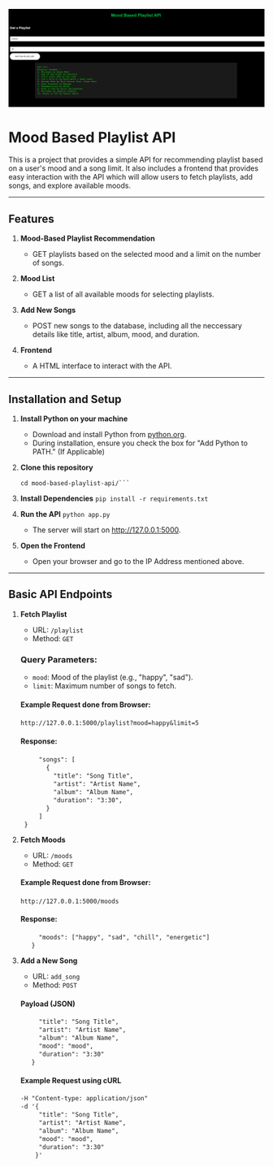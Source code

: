 ![Local Image](./assets/demo.png)

# Mood Based Playlist API

This is a project that provides a simple API for recommending playlist based on a user's mood and a song limit. It also includes a frontend that provides easy interaction with the API which will allow users to fetch playlists, add songs, and explore available moods.

---

## Features

1. **Mood-Based Playlist Recommendation**

   - GET playlists based on the selected mood and a limit on the number of songs.

2. **Mood List**

   - GET a list of all available moods for selecting playlists.

3. **Add New Songs**

   - POST new songs to the database, including all the neccessary details like title, artist, album, mood, and duration.

4. **Frontend**
   - A HTML interface to interact with the API.

---

## Installation and Setup

1. **Install Python on your machine**

   - Download and install Python from [python.org](https://www.python.org/).
   - During installation, ensure you check the box for "Add Python to PATH." (If Applicable)

2. **Clone this repository**

   ````git clone https://github.com/aaryavbehl/mood-based-playlist-api.git
   cd mood-based-playlist-api/```

   ````

3. **Install Dependencies**
   `pip install -r requirements.txt`

4. **Run the API**
   `python app.py`

   - The server will start on http://127.0.0.1:5000.

5. **Open the Frontend**
   - Open your browser and go to the IP Address mentioned above.

---

## Basic API Endpoints

1. **Fetch Playlist**

   - URL: `/playlist`
   - Method: `GET`

   ### Query Parameters:

   - `mood`: Mood of the playlist (e.g., "happy", "sad").
   - `limit`: Maximum number of songs to fetch.

   #### Example Request done from Browser:

   `http://127.0.0.1:5000/playlist?mood=happy&limit=5`

   #### Response:

   ```{
        "songs": [
          {
            "title": "Song Title",
            "artist": "Artist Name",
            "album": "Album Name",
            "duration": "3:30",
          }
        ]
    }
   ```

2. **Fetch Moods**

   - URL: `/moods`
   - Method: `GET`

   #### Example Request done from Browser:

   `http://127.0.0.1:5000/moods`

   #### Response:

   ```{
        "moods": ["happy", "sad", "chill", "energetic"]
      }
   ```

3. **Add a New Song**

   - URL: `add_song`
   - Method: `POST`

   #### Payload (JSON)

   ```{
        "title": "Song Title",
        "artist": "Artist Name",
        "album": "Album Name",
        "mood": "mood",
        "duration": "3:30"
      }
   ```

   #### Example Request using cURL

   ```curl -X POST http://127.0.0.1:5000/add_song \
   -H "Content-type: application/json"
   -d '{
        "title": "Song Title",
        "artist": "Artist Name",
        "album": "Album Name",
        "mood": "mood",
        "duration": "3:30"
       }'
   ```
